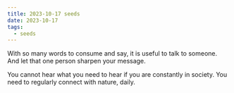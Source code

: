 ```yaml
---
title: 2023-10-17 seeds
date: 2023-10-17
tags:
  - seeds
---
```

With so many words to consume and say, it is useful to talk to someone. And let that one person sharpen your message.

You cannot hear what you need to hear if you are constantly in society. You need to regularly connect with nature, daily.
